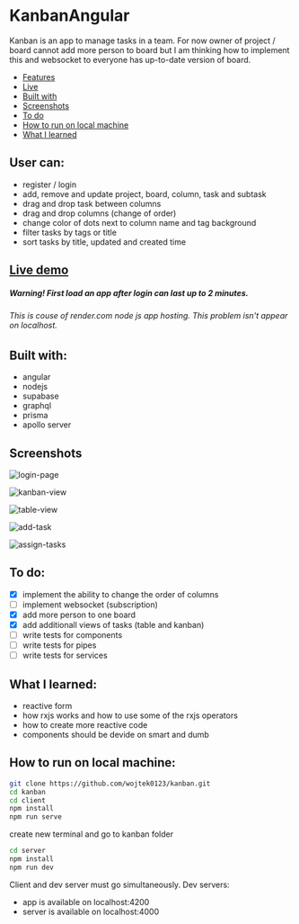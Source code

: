 # KanbanAngular
Kanban is an app to manage tasks in a team. For now owner of project / board cannot add more person to board but I am thinking how to implement this and websocket to everyone has up-to-date version of board.

- [Features](#user-can)
- [Live](#live-demo)
- [Built with](#built-with)
- [Screenshots](#screenshots)
- [To do](#to-do)
- [How to run on local machine]($how-to-run-on-local-machine)
- [What I learned](#what-i-learned)

 ## User can:
- register / login
- add, remove and update project, board, column, task and subtask
- drag and drop task between columns
- drag and drop columns (change of order)
- change color of dots next to column name and tag background
- filter tasks by tags or title
- sort tasks by title, updated and created time


## [Live demo](https://project-kanban-angular.vercel.app/)
##### Warning! First load an app after login can last up to 2 minutes.
###### This is couse of render.com node js app hosting. This problem isn't appear on localhost.

## Built with:
- angular
- nodejs
- supabase
- graphql
- prisma
- apollo server

## Screenshots
![login-page](https://user-images.githubusercontent.com/87533043/226334698-6aaa381b-536e-4555-9a43-84c8e2f895eb.png)

![kanban-view](https://user-images.githubusercontent.com/87533043/226334729-4c18a152-15c2-4b69-a1c9-3b36815ea09c.png)

![table-view](https://user-images.githubusercontent.com/87533043/226334740-a6d06c54-675b-41c0-bea5-3103b82e5dd5.png)

![add-task](https://user-images.githubusercontent.com/87533043/226334784-0e3832a2-9b98-4346-be56-0556a14ce74d.png)

![assign-tasks](https://user-images.githubusercontent.com/87533043/226334798-5bf8aae4-666e-4cdd-b635-3808541b80cb.png)

## To do:
- [x] implement the ability to change the order of columns
- [ ] implement websocket (subscription)
- [x] add more person to one board
- [x] add additionall views of tasks (table and kanban)
- [ ] write tests for components
- [ ] write tests for pipes
- [ ] write tests for services

## What I learned:
- reactive form
- how rxjs works and how to use some of the rxjs operators
- how to create more reactive code
- components should be devide on smart and dumb

## How to run on local machine:
```bash
git clone https://github.com/wojtek0123/kanban.git
cd kanban
cd client
npm install
npm run serve
```
create new terminal and go to kanban folder
```bash
cd server
npm install
npm run dev
```
Client and dev server must go simultaneously.
Dev servers:
- app is available on localhost:4200
- server is available on localhost:4000
